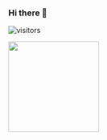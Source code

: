 ### Hi there 👋

![visitors](https://visitor-badge.glitch.me/badge?krismandev=1)

<!--
**krismandev/krismandev** is a ✨ _special_ ✨ repository because its `README.md` (this file) appears on your GitHub profile.

Here are some ideas to get you started:

- 🔭 I’m currently working on ...
- 🌱 I’m currently learning ...
- 👯 I’m looking to collaborate on ...
- 🤔 I’m looking for help with ...
- 💬 Ask me about ...
- 📫 How to reach me: ...
- 😄 Pronouns: ...
- ⚡ Fun fact: ...
-->
<img height="180em" src="https://github-readme-stats.vercel.app/api?username=krismandev&show_icons=true&hide_border=true&&count_private=true&include_all_commits=true" />

<!-- START_SECTION:waka -->
<!--END_SECTION:waka-->
